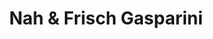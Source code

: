 ---
title: "Nah & Frisch Gasparini"
url: /lottstetten/nah-und-frisch-gasparini/
shop: Supermarkt
---